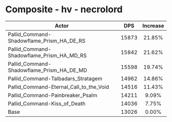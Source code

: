 # Composite - hv - necrolord
| Actor | DPS | Increase |
|---|:---:|:---:|
|Pallid_Command-Shadowflame_Prism_HA_DE_RS|15873|21.85%|
|Pallid_Command-Shadowflame_Prism_HA_MD_RS|15842|21.62%|
|Pallid_Command-Shadowflame_Prism_HA_DE_MD|15598|19.74%|
|Pallid_Command-Talbadars_Stratagem|14962|14.86%|
|Pallid_Command-Eternal_Call_to_the_Void|14516|11.43%|
|Pallid_Command-Painbreaker_Psalm|14211|9.09%|
|Pallid_Command-Kiss_of_Death|14036|7.75%|
|Base|13026|0.00%|
